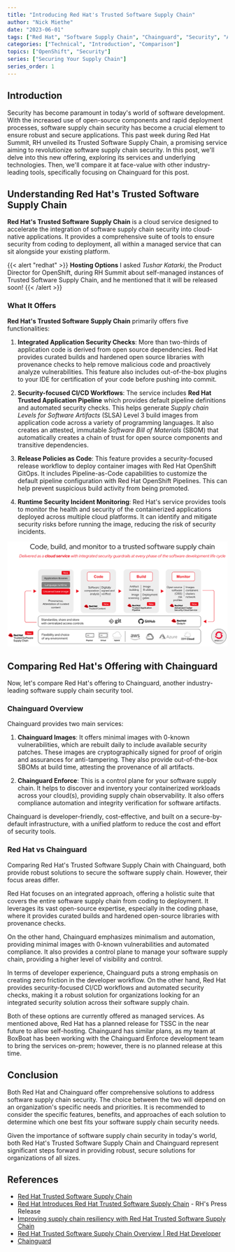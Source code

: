 ```yaml
---
title: "Introducing Red Hat's Trusted Software Supply Chain"
author: "Nick Miethe"
date: "2023-06-01"
tags: ["Red Hat", "Software Supply Chain", "Chainguard", "Security", "ACS", "SLSA", "Tekton Chains"]
categories: ["Technical", "Introduction", "Comparison"]
topics: ["OpenShift", "Security"]
series: ["Securing Your Supply Chain"]
series_order: 1
---
```


## Introduction

Security has become paramount in today's world of software development. With the increased use of open-source components and rapid deployment processes, software supply chain security has become a crucial element to ensure robust and secure applications. This past week during Red Hat Summit, RH unveiled its Trusted Software Supply Chain, a promising service aiming to revolutionize software supply chain security. In this post, we'll delve into this new offering, exploring its services and underlying technologies. Then, we'll compare it at face-value with other industry-leading tools, specifically focusing on Chainguard for this post.

## Understanding Red Hat's Trusted Software Supply Chain

**Red Hat's Trusted Software Supply Chain** is a cloud service designed to accelerate the integration of software supply chain security into cloud-native applications. It provides a comprehensive suite of tools to ensure security from coding to deployment, all within a managed service that can sit alongside your existing platform.

{{< alert "redhat" >}}
**Hosting Options** I asked *Tushar Katarki*, the Product Director for OpenShift, during RH Summit about self-managed instances of Trusted Software Supply Chain, and he mentioned that it will be released soon!
{{< /alert >}}

### What It Offers

**Red Hat's Trusted Software Supply Chain** primarily offers five functionalities:

1. **Integrated Application Security Checks**: More than two-thirds of application code is derived from open source dependencies. Red Hat provides curated builds and hardened open source libraries with provenance checks to help remove malicious code and proactively analyze vulnerabilities. This feature also includes out-of-the-box plugins to your IDE for certification of your code before pushing into commit.

2. **Security-focused CI/CD Workflows**: The service includes **Red Hat Trusted Application Pipeline** which provides default pipeline definitions and automated security checks. This helps generate *Supply chain Levels for Software Artifacts* (SLSA) Level 3 build images from application code across a variety of programming languages. It also creates an attested, immutable *Software Bill of Materials* (SBOM) that automatically creates a chain of trust for open source components and transitive dependencies.

3. **Release Policies as Code**: This feature provides a security-focused release workflow to deploy container images with Red Hat OpenShift GitOps. It includes Pipeline-as-Code capabilities to customize the default pipeline configuration with Red Hat OpenShift Pipelines. This can help prevent suspicious build activity from being promoted.

4. **Runtime Security Incident Monitoring**: Red Hat's service provides tools to monitor the health and security of the containerized applications deployed across multiple cloud platforms. It can identify and mitigate security risks before running the image, reducing the risk of security incidents.

![](rhssc.png)

## Comparing Red Hat's Offering with Chainguard

Now, let's compare Red Hat's offering to Chainguard, another industry-leading software supply chain security tool.

### Chainguard Overview

Chainguard provides two main services:

1. **Chainguard Images**: It offers minimal images with 0-known vulnerabilities, which are rebuilt daily to include available security patches. These images are cryptographically signed for proof of origin and assurances for anti-tampering. They also provide out-of-the-box SBOMs at build time, attesting the provenance of all artifacts.

2. **Chainguard Enforce**: This is a control plane for your software supply chain. It helps to discover and inventory your containerized workloads across your cloud(s), providing supply chain observability. It also offers compliance automation and integrity verification for software artifacts.

Chainguard is developer-friendly, cost-effective, and built on a secure-by-default infrastructure, with a unified platform to reduce the cost and effort of security tools.

### Red Hat vs Chainguard

Comparing Red Hat's Trusted Software Supply Chain with Chainguard, both provide robust solutions to secure the software supply chain. However, their focus areas differ.

Red Hat focuses on an integrated approach, offering a holistic suite that covers the entire software supply chain from coding to deployment. It leverages its vast open-source expertise, especially in the coding phase, where it provides curated builds and hardened open-source libraries with provenance checks.

On the other hand, Chainguard emphasizes minimalism and automation, providing minimal images with 0-known vulnerabilities and automated compliance. It also provides a control plane to manage your software supply chain, providing a higher level of visibility and control.

In terms of developer experience, Chainguard puts a strong emphasis on creating zero friction in the developer workflow. On the other hand, Red Hat provides security-focused CI/CD workflows and automated security checks, making it a robust solution for organizations looking for an integrated security solution across their software supply chain.

Both of these options are currently offered as managed services. As mentioned above, Red Hat has a planned release for TSSC in the near future to allow self-hosting. Chainguard has similar plans, as my team at BoxBoat has been working with the Chainguard Enforce development team to bring the services on-prem; however, there is no planned release at this time.

## Conclusion

Both Red Hat and Chainguard offer comprehensive solutions to address software supply chain security. The choice between the two will depend on an organization's specific needs and priorities. It is recommended to consider the specific features, benefits, and approaches of each solution to determine which one best fits your software supply chain security needs.

Given the importance of software supply chain security in today's world, both Red Hat's Trusted Software Supply Chain and Chainguard represent significant steps forward in providing robust, secure solutions for organizations of all sizes.

## References

* [Red Hat Trusted Software Supply Chain](https://www.redhat.com/en/resources/trusted-software-supply-chain-brief)
* [Red Hat Introduces Red Hat Trusted Software Supply Chain](https://www.redhat.com/en/about/press-releases/red-hat-introduces-red-hat-trusted-software-supply-chain) - RH's Press Release
* [Improving supply chain resiliency with Red Hat Trusted Software Supply Chain](https://www.redhat.com/en/blog/red-hat-trusted-software-supply-chain)
* [Red Hat Trusted Software Supply Chain Overview | Red Hat Developer](https://developers.redhat.com/products/trusted-software-supply-chain/overview)
* [Chainguard](https://edu.chainguard.dev/)
